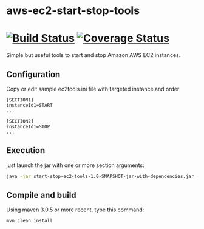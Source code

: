 # aws-ec2-start-stop-tools

[![Build Status](https://travis-ci.org/Sylvain-Bugat/aws-ec2-start-stop-tools.svg?branch=master)](https://travis-ci.org/Sylvain-Bugat/aws-ec2-start-stop-tools) [![Coverage Status](https://coveralls.io/repos/Sylvain-Bugat/aws-ec2-start-stop-tools/badge.svg?branch=master)](https://coveralls.io/r/Sylvain-Bugat/aws-ec2-start-stop-tools?branch=master)
========================
Simple but useful tools to start and stop Amazon AWS EC2 instances.

## Configuration

Copy or edit sample ec2tools.ini file with targeted instance and order
```
[SECTION1]
instanceId1=START
...

[SECTION2]
instanceId1=STOP
...
```

## Execution

just launch the jar with one or more section arguments:
```bash
java -jar start-stop-ec2-tools-1.0-SNAPSHOT-jar-with-dependencies.jar -e -s SECTION1 -s SECTION2
```

## Compile and build

Using maven 3.0.5 or more recent, type this command:
```bash
mvn clean install
```

